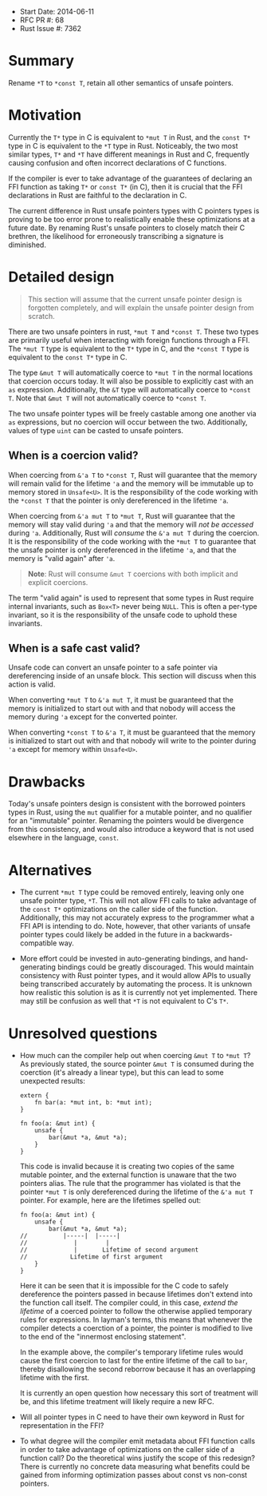 - Start Date: 2014-06-11
- RFC PR #: 68
- Rust Issue #: 7362

# Summary

Rename `*T` to `*const T`, retain all other semantics of unsafe pointers.

# Motivation

Currently the `T*` type in C is equivalent to `*mut T` in Rust, and the `const
T*` type in C is equivalent to the `*T` type in Rust. Noticeably, the two most
similar types, `T*` and `*T` have different meanings in Rust and C, frequently
causing confusion and often incorrect declarations of C functions.

If the compiler is ever to take advantage of the guarantees of declaring an FFI
function as taking `T*` or `const T*` (in C), then it is crucial that the FFI
declarations in Rust are faithful to the declaration in C.

The current difference in Rust unsafe pointers types with C pointers types is
proving to be too error prone to realistically enable these optimizations at a
future date. By renaming Rust's unsafe pointers to closely match their C
brethren, the likelihood for erroneously transcribing a signature is diminished.

# Detailed design

> This section will assume that the current unsafe pointer design is forgotten
> completely, and will explain the unsafe pointer design from scratch.

There are two unsafe pointers in rust, `*mut T` and `*const T`. These two types
are primarily useful when interacting with foreign functions through a FFI. The
`*mut T` type is equivalent to the `T*` type in C, and the `*const T` type is
equivalent to the `const T*` type in C.

The type `&mut T` will automatically coerce to `*mut T` in the normal locations
that coercion occurs today. It will also be possible to explicitly cast with an
`as` expression. Additionally, the `&T` type will automatically coerce to
`*const T`.  Note that `&mut T` will not automatically coerce to `*const T`.

The two unsafe pointer types will be freely castable among one another via `as`
expressions, but no coercion will occur between the two. Additionally, values of
type `uint` can be casted to unsafe pointers.

## When is a coercion valid?

When coercing from `&'a T` to `*const T`, Rust will guarantee that the memory
will remain valid for the lifetime `'a` and the memory will be immutable up to
memory stored in `Unsafe<U>`. It is the responsibility of the code working with
the `*const T` that the pointer is only dereferenced in the lifetime `'a`.

When coercing from `&'a mut T` to `*mut T`, Rust will guarantee that the memory
will stay valid during `'a` and that the memory will *not be accessed* during
`'a`. Additionally, Rust will *consume* the `&'a mut T` during the coercion. It
is the responsibility of the code working with the `*mut T` to guarantee that
the unsafe pointer is only dereferenced in the lifetime `'a`, and that the
memory is "valid again" after `'a`.

> **Note**: Rust will consume `&mut T` coercions with both implicit and explicit
> coercions.

The term "valid again" is used to represent that some types in Rust require
internal invariants, such as `Box<T>` never being `NULL`. This is often a
per-type invariant, so it is the responsibility of the unsafe code to uphold
these invariants.

## When is a safe cast valid?

Unsafe code can convert an unsafe pointer to a safe pointer via dereferencing
inside of an unsafe block. This section will discuss when this action is valid.

When converting `*mut T` to `&'a mut T`, it must be guaranteed that the memory
is initialized to start out with and that nobody will access the memory during
`'a` except for the converted pointer.

When converting `*const T` to `&'a T`, it must be guaranteed that the memory is
initialized to start out with and that nobody will write to the pointer during
`'a` except for memory within `Unsafe<U>`.

# Drawbacks

Today's unsafe pointers design is consistent with the borrowed pointers types in
Rust, using the `mut` qualifier for a mutable pointer, and no qualifier for an
"immutable" pointer. Renaming the pointers would be divergence from this
consistency, and would also introduce a keyword that is not used elsewhere in
the language, `const`.

# Alternatives

* The current `*mut T` type could be removed entirely, leaving only one unsafe
  pointer type, `*T`. This will not allow FFI calls to take advantage of the
  `const T*` optimizations on the caller side of the function. Additionally,
  this may not accurately express to the programmer what a FFI API is intending
  to do. Note, however, that other variants of unsafe pointer types could likely
  be added in the future in a backwards-compatible way.

* More effort could be invested in auto-generating bindings, and hand-generating
  bindings could be greatly discouraged. This would maintain consistency with
  Rust pointer types, and it would allow APIs to usually being transcribed
  accurately by automating the process. It is unknown how realistic this
  solution is as it is currently not yet implemented. There may still be
  confusion as well that `*T` is not equivalent to C's `T*`.

# Unresolved questions

* How much can the compiler help out when coercing `&mut T` to `*mut T`? As
  previously stated, the source pointer `&mut T` is consumed during the
  coerction (it's already a linear type), but this can lead to some unexpected
  results:

      extern {
          fn bar(a: *mut int, b: *mut int);
      }

      fn foo(a: &mut int) {
          unsafe {
              bar(&mut *a, &mut *a);
          }
      }

  This code is invalid because it is creating two copies of the same mutable
  pointer, and the external function is unaware that the two pointers alias. The
  rule that the programmer has violated is that the pointer `*mut T` is only
  dereferenced during the lifetime of the `&'a mut T` pointer. For example, here
  are the lifetimes spelled out:

      fn foo(a: &mut int) {
          unsafe {
              bar(&mut *a, &mut *a);
      //          |-----|  |-----|
      //             |        |
      //             |       Lifetime of second argument
      //            Lifetime of first argument
          }
      }

  Here it can be seen that it is impossible for the C code to safely dereference
  the pointers passed in because lifetimes don't extend into the function call
  itself. The compiler could, in this case, *extend the lifetime* of a coerced
  pointer to follow the otherwise applied temporary rules for expressions. In
  layman's terms, this means that whenever the compiler detects a coerction of a
  pointer, the pointer is modified to live to the end of the "innermost
  enclosing statement".

  In the example above, the compiler's temporary lifetime rules would cause the
  first coercion to last for the entire lifetime of the call to `bar`, thereby
  disallowing the second reborrow because it has an overlapping lifetime with
  the first.

  It is currently an open question how necessary this sort of treatment will be,
  and this lifetime treatment will likely require a new RFC.

* Will all pointer types in C need to have their own keyword in Rust for
  representation in the FFI?

* To what degree will the compiler emit metadata about FFI function calls in
  order to take advantage of optimizations on the caller side of a function
  call? Do the theoretical wins justify the scope of this redesign? There is
  currently no concrete data measuring what benefits could be gained from
  informing optimization passes about const vs non-const pointers.
